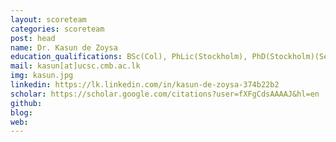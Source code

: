 ```yaml
---
layout: scoreteam
categories: scoreteam 
post: head
name: Dr. Kasun de Zoysa
education_qualifications: BSc(Col), PhLic(Stockholm), PhD(Stockholm)(Senior Lecturer Gr. II)
mail: kasun[at]ucsc.cmb.ac.lk
img: kasun.jpg
linkedin: https://lk.linkedin.com/in/kasun-de-zoysa-374b22b2
scholar: https://scholar.google.com/citations?user=fXFgCdsAAAAJ&hl=en
github:
blog:
web:
---
```

